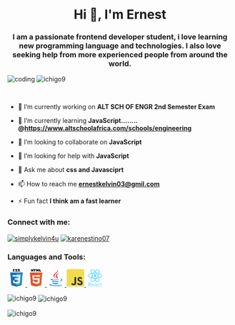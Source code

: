 <h1 align="center">Hi 👋, I'm Ernest</h1>
<h3 align="center">I am a passionate frontend developer student, i love learning new programming language and technologies. I also love seeking help from more experienced people from around the world.</h3>
<img aling="right" alt="coding" width="400" src="https://media.tenor.com/BqbIhT4Mb7cAAAAd/programmer-rounded-edges.gif>

<p align="left"> <img src="https://komarev.com/ghpvc/?username=ichigo9&label=Profile%20views&color=0e75b6&style=flat" alt="ichigo9" /> </p>

<p align="left"> <a href="https://twitter.com/" target="blank"><img src="https://img.shields.io/twitter/follow/?logo=twitter&style=for-the-badge" alt="" /></a> </p>

- 🔭 I’m currently working on **ALT SCH OF ENGR 2nd Semester Exam**

- 🌱 I’m currently learning **JavaScript........ @https://www.altschoolafrica.com/schools/engineering**

- 👯 I’m looking to collaborate on **JavaScript**

- 🤝 I’m looking for help with **JavaScript**

- 💬 Ask me about **css and Javasciprt**

- 📫 How to reach me **ernestkelvin03@gmil.com**

- ⚡ Fun fact **I think am a fast learner**

<h3 align="left">Connect with me:</h3>
<p align="left">
<a href="https://fb.com/simplykelvin4u" target="blank"><img align="center" src="https://raw.githubusercontent.com/rahuldkjain/github-profile-readme-generator/master/src/images/icons/Social/facebook.svg" alt="simplykelvin4u" height="30" width="40" /></a>
<a href="https://instagram.com/karenestino07" target="blank"><img align="center" src="https://raw.githubusercontent.com/rahuldkjain/github-profile-readme-generator/master/src/images/icons/Social/instagram.svg" alt="karenestino07" height="30" width="40" /></a>
</p>

<h3 align="left">Languages and Tools:</h3>
<p align="left"> <a href="https://www.w3schools.com/css/" target="_blank" rel="noreferrer"> <img src="https://raw.githubusercontent.com/devicons/devicon/master/icons/css3/css3-original-wordmark.svg" alt="css3" width="40" height="40"/> </a> <a href="https://www.w3.org/html/" target="_blank" rel="noreferrer"> <img src="https://raw.githubusercontent.com/devicons/devicon/master/icons/html5/html5-original-wordmark.svg" alt="html5" width="40" height="40"/> </a> <a href="https://www.java.com" target="_blank" rel="noreferrer"> <img src="https://raw.githubusercontent.com/devicons/devicon/master/icons/java/java-original.svg" alt="java" width="40" height="40"/> </a> <a href="https://developer.mozilla.org/en-US/docs/Web/JavaScript" target="_blank" rel="noreferrer"> <img src="https://raw.githubusercontent.com/devicons/devicon/master/icons/javascript/javascript-original.svg" alt="javascript" width="40" height="40"/> </a> <a href="https://reactjs.org/" target="_blank" rel="noreferrer"> <img src="https://raw.githubusercontent.com/devicons/devicon/master/icons/react/react-original-wordmark.svg" alt="react" width="40" height="40"/> </a> </p>

<p><img align="left" src="https://github-readme-stats.vercel.app/api/top-langs?username=ichigo9&show_icons=true&locale=en&layout=compact" alt="ichigo9" /></p>

<p>&nbsp;<img align="center" src="https://github-readme-stats.vercel.app/api?username=ichigo9&show_icons=true&locale=en" alt="ichigo9" /></p>

<p><img align="center" src="https://github-readme-streak-stats.herokuapp.com/?user=ichigo9&" alt="ichigo9" /></p>
